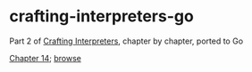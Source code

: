 # crafting-interpreters-go
Part 2 of [Crafting Interpreters](https://craftinginterpreters.com/), chapter by chapter, ported to Go

[Chapter 14](https://github.com/kalexmills/crafting-interpreters-go/releases/tag/ch14); [browse](https://github.com/kalexmills/crafting-interpreters-go/tree/ch14)

